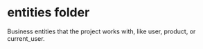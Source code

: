 # entities folder

Business entities that the project works with, like user, product, or current_user.
